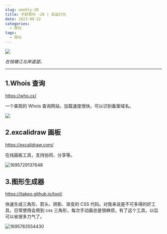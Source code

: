```yaml
---
slug: weekly-20
title: 子舒周刊 -20 | 亚运灯光
date: 2023-09-22
categories:
  - 周刊
tags:
  - 周刊
---
```


![](https://imgurl.zishu.me/images/1695728899693.jpg)

*在钱塘江北岸遥望。*

---

## 1.Whois 查询

https://who.cx/

一个美观的 Whois 查询网站，加载速度很快，可以识别备案域名。

![](https://imgurl.zishu.me/images/1695728963549.jpg)

## 2.excalidraw 画板

https://excalidraw.com/

在线画板工具，支持协同、分享等。

![1695729137648](https://imgurl.zishu.me/images/1695729137648.jpg)

## 3.图形生成器

https://itakeo.github.io/tool/

快速生成三角形、箭头、阴影、渐变的 CSS 代码。对我来说是不可多得的好工具，日常使用会用到 css 三角形，每次手动画总是很麻烦，有了这个工具，以后可以省很多力气了。

![1695783554430](https://imgurl.zishu.me/images/1695783554430.jpg)